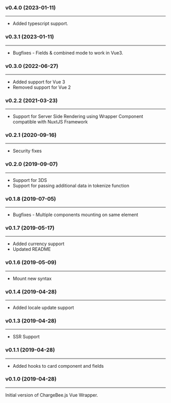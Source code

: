 ### v0.4.0 (2023-01-11)
* * *
* Added typescript support.

### v0.3.1 (2023-01-11)
* * *
* Bugfixes - Fields & combined mode to work in Vue3.

### v0.3.0 (2022-06-27)
* * *
* Added support for Vue 3
* Removed support for Vue 2

### v0.2.2 (2021-03-23)
* * *
* Support for Server Side Rendering using Wrapper Component compatible with NuxtJS Framework

### v0.2.1 (2020-09-16)
* * *
* Security fixes

### v0.2.0 (2019-09-07)
* * *
* Support for 3DS
* Support for passing additional data in tokenize function

### v0.1.8 (2019-07-05)
* * *
* Bugfixes - Multiple components mounting on same element

### v0.1.7 (2019-05-17)
* * *
* Added currency support
* Updated README

### v0.1.6 (2019-05-09)
* * *
* Mount new syntax

### v0.1.4 (2019-04-28)
* * *
* Added locale update support

### v0.1.3 (2019-04-28)
* * *
* SSR Support

### v0.1.1  (2019-04-28)
* * *
* Added hooks to card component and fields

### v0.1.0  (2019-04-28)
* * *
Initial version of ChargeBee.js Vue Wrapper.

